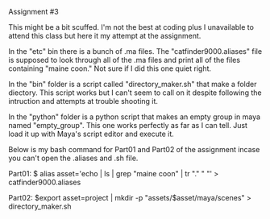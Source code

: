 Assignment #3

This might be a bit scuffed. I'm not the best at coding plus I 
unavailable to attend this class but here it my attempt at the
assignment.





In the "etc" bin there is a bunch of .ma files. 
The "catfinder9000.aliases" file is supposed to look through all
of the .ma files and print all of the files containing "maine coon."
Not sure if I did this one quiet right.

In the "bin" folder is a script called "directory_maker.sh" that make 
a folder diectory. 
This script works but I can't seem to call on it despite following the
intruction and attempts at trouble shooting it.


In the "python" folder is a python script that makes an empty group in
maya named "empty_group".
This one works perfectly as far as I can tell. Just load it up with Maya's
script editor and execute it.





Below is my bash command for Part01 and Part02 of the assignment incase
you can't open the .aliases and .sh file.

Part01:
$ alias asset='echo | ls | grep "maine coon" | tr "." " "' > catfinder9000.aliases

Part02:
$export asset=project | mkdir -p "assets/$asset/maya/scenes" > directory_maker.sh



